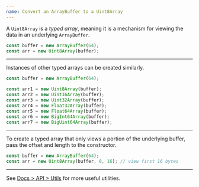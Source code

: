 ```yaml
---
name: Convert an ArrayBuffer to a Uint8Array
---
```


A `Uint8Array` is a _typed array_, meaning it is a mechanism for viewing the data in an underlying `ArrayBuffer`.

```ts
const buffer = new ArrayBuffer(64);
const arr = new Uint8Array(buffer);
```

---

Instances of other typed arrays can be created similarly.

```ts
const buffer = new ArrayBuffer(64);

const arr1 = new Uint8Array(buffer);
const arr2 = new Uint16Array(buffer);
const arr3 = new Uint32Array(buffer);
const arr4 = new Float32Array(buffer);
const arr5 = new Float64Array(buffer);
const arr6 = new BigInt64Array(buffer);
const arr7 = new BigUint64Array(buffer);
```

---

To create a typed array that only views a portion of the underlying buffer, pass the offset and length to the constructor.

```ts
const buffer = new ArrayBuffer(64);
const arr = new Uint8Array(buffer, 0, 16); // view first 16 bytes
```

---

See [Docs > API > Utils](/docs/api/utils) for more useful utilities.
